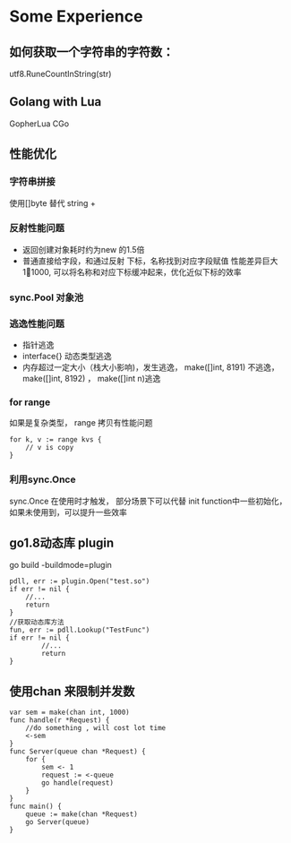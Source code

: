 
# Some Experience

## 如何获取一个字符串的字符数：
utf8.RuneCountInString(str)

## Golang with Lua
GopherLua  CGo

## 性能优化

### 字符串拼接
使用[]byte 替代 string + 
### 反射性能问题
+ 返回创建对象耗时约为new 的1.5倍  
+ 普通直接给字段，和通过反射 下标，名称找到对应字段赋值 性能差异巨大 1:100:1000, 可以将名称和对应下标缓冲起来，优化近似下标的效率

### sync.Pool 对象池

### 逃逸性能问题
+ 指针逃逸
+ interface{} 动态类型逃逸
+ 内存超过一定大小（栈大小影响)，发生逃逸， make([]int, 8191) 不逃逸， make([]int, 8192) ， make([]int n)逃逸

### for range
如果是复杂类型， range 拷贝有性能问题
~~~ golang
for k, v := range kvs {
    // v is copy
}
~~~

### 利用sync.Once
sync.Once 在使用时才触发， 部分场景下可以代替 init function中一些初始化， 如果未使用到，可以提升一些效率

## go1.8动态库 plugin 
go build -buildmode=plugin
~~~ golang
pdll, err := plugin.Open("test.so")
if err != nil {
    //...
    return 
}
//获取动态库方法
fun, err := pdll.Lookup("TestFunc")
if err != nil {
        //...
        return
}

~~~

## 使用chan 来限制并发数
~~~ golang
var sem = make(chan int, 1000)
func handle(r *Request) {
    //do something , will cost lot time
    <-sem
}
func Server(queue chan *Request) {
    for {
        sem <- 1
        request := <-queue
        go handle(request)
    }
}
func main() {
    queue := make(chan *Request)
    go Server(queue)
}
~~~






